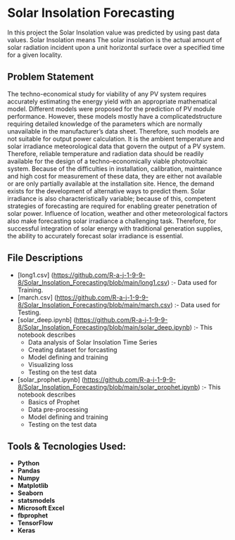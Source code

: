 # Solar Insolation Forecasting

In this project the Solar Insolation value was predicted by using past data values.
Solar Insolation means The solar insolation is the actual amount of solar radiation incident upon a unit horizontal surface over a specified time for a given locality.

## Problem Statement

The techno-economical study for viability of any PV system requires accurately estimating the energy yield with an appropriate mathematical model. Different models were proposed for the prediction of PV module performance. However, these models mostly have a complicatedstructure requiring detailed knowledge of the parameters which are normally unavailable in the manufacturer’s data sheet. Therefore, such models are not suitable for output power calculation. It is the ambient temperature and solar irradiance meteorological data that govern the output of a PV system. Therefore, reliable temperature and radiation data should be readily available for the design of a techno-economically viable photovoltaic system. Because of the difficulties in installation, calibration, maintenance and high cost for measurement of these data, they are either not available or are only partially available at the installation site. Hence, the demand exists for the development of alternative ways to predict them. Solar irradiance is also characteristically variable; because of this, competent strategies of forecasting are required for enabling greater penetration of solar power. Influence of location, weather and other meteorological factors also make forecasting solar irradiance a challenging task. Therefore, for successful integration of solar energy with traditional generation supplies, the ability to accurately forecast solar irradiance is essential.


## File Descriptions

* [long1.csv] (https://github.com/R-a-j-1-9-9-8/Solar_Insolation_Forecasting/blob/main/long1.csv) :- Data used for Training.
* [march.csv] (https://github.com/R-a-j-1-9-9-8/Solar_Insolation_Forecasting/blob/main/march.csv) :- Data used for Testing.
* [solar_deep.ipynb] (https://github.com/R-a-j-1-9-9-8/Solar_Insolation_Forecasting/blob/main/solar_deep.ipynb) :- This notebook describes
    * Data analysis of Solar Insolation Time Series
    * Creating dataset for forcasting
    * Model defining and training
    * Visualizing loss
    * Testing on the test data
* [solar_prophet.ipynb] (https://github.com/R-a-j-1-9-9-8/Solar_Insolation_Forecasting/blob/main/solar_prophet.ipynb) :- This notebook describes
    * Basics of Prophet
    * Data pre-processing
    * Model defining and training
    * Testing on the test data

## Tools & Tecnologies Used:

* <strong>Python</strong>
* <strong>Pandas</strong>
* <strong>Numpy</strong>
* <strong>Matplotlib</strong>
* <strong>Seaborn</strong>
* <strong>statsmodels</strong>
* <strong>Microsoft Excel</strong>
* <strong>fbprophet</strong>
* <strong>TensorFlow</strong>
* <strong>Keras</strong>
